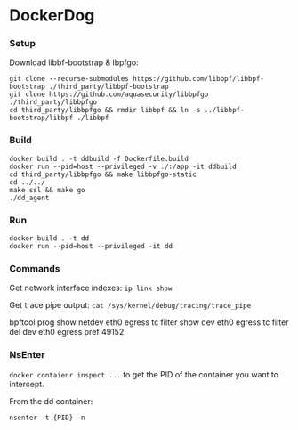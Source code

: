 # DockerDog

### Setup

Download libbf-bootstrap & lbpfgo:
```
git clone --recurse-submodules https://github.com/libbpf/libbpf-bootstrap ./third_party/libbpf-bootstrap
git clone https://github.com/aquasecurity/libbpfgo  ./third_party/libbpfgo
cd third_party/libbpfgo && rmdir libbpf && ln -s ../libbpf-bootstrap/libbpf ./libbpf
```

### Build
```
docker build . -t ddbuild -f Dockerfile.build
docker run --pid=host --privileged -v ./:/app -it ddbuild
cd third_party/libbpfgo && make libbpfgo-static
cd ../../
make ssl && make go
./dd_agent
```

### Run
```
docker build . -t dd
docker run --pid=host --privileged -it dd
```

### Commands

Get network interface indexes:
`ip link show`

Get trace pipe output:
`cat /sys/kernel/debug/tracing/trace_pipe`


bpftool prog show netdev eth0 egress
tc filter show dev eth0 egress
tc filter del dev eth0 egress pref 49152

### NsEnter
`docker contaienr inspect ...` to get the PID of the container you want to intercept.

From the dd container:
```
nsenter -t {PID} -n
```
